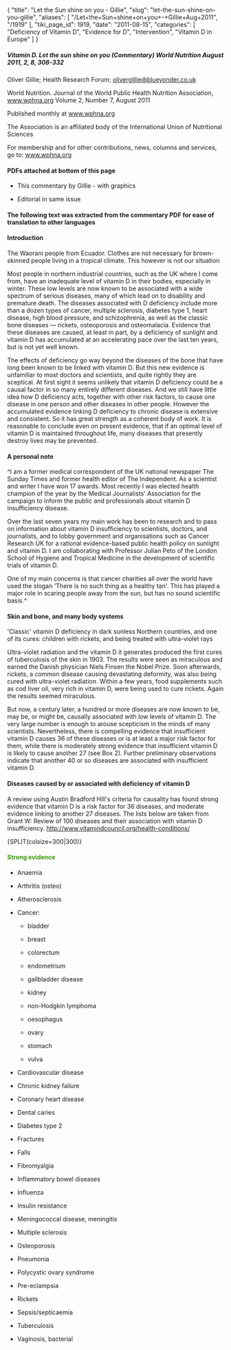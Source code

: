 {
  "title": "Let the Sun shine on you - Gillie",
  "slug": "let-the-sun-shine-on-you-gillie",
  "aliases": [
    "/Let+the+Sun+shine+on+you+-+Gillie+Aug+2011",
    "/1919"
  ],
  "tiki_page_id": 1919,
  "date": "2011-08-15",
  "categories": [
    "Deficiency of Vitamin D",
    "Evidence for D",
    "Intervention",
    "Vitamin D in Europe"
  ]
}


##### Vitamin D. Let the sun shine on you (Commentary) World Nutrition August 2011, 2, 8, 308-332

Oliver Gillie; Health Research Forum; olivergillie@blueyonder.co.uk

World Nutrition. Journal of the World Public Health Nutrition Association, www.wphna.org Volume 2, Number 7, August 2011

Published monthly at www.wphna.org

The Association is an affiliated body of the International Union of Nutritional Sciences

For membership and for other contributions, news, columns and services, go to: www.wphna.org

#### PDFs attached at bottom of this page

* This commentary by Gillie - with graphics

* Editorial in same issue

#### The following text was extracted from the commentary PDF for ease of translation to other languages

#### Introduction

The Waorani people from Ecuador. Clothes are not necessary for brown-skinned people living in a tropical climate. This however is not our situation

Most people in northern industrial countries, such as the UK where I come from, have an inadequate level of vitamin D in their bodies, especially in winter. These low levels are now known to be associated with a wide spectrum of serious diseases, many of which lead on to disability and premature death. The diseases associated with D deficiency include more than a dozen types of cancer, multiple sclerosis, diabetes type 1, heart disease, high blood pressure, and schizophrenia, as well as the classic bone diseases — rickets, osteoporosis and osteomalacia. Evidence that these diseases are caused, at least in part, by a deficiency of sunlight and vitamin D has accumulated at an accelerating pace over the last ten years, but is not yet well known.

The effects of deficiency go way beyond the diseases of the bone that have long been known to be linked with vitamin D. But this new evidence is unfamiliar to most doctors and scientists, and quite rightly they are sceptical. At first sight it seems unlikely that vitamin D deficiency could be a causal factor in so many entirely different diseases. And we still have little idea how D deficiency acts, together with other risk factors, to cause one disease in one person and other diseases in other people. However the accumulated evidence linking D deficiency to chronic disease is extensive and consistent. So it has great strength as a coherent body of work. It is reasonable to conclude even on present evidence, that if an optimal level of vitamin D is maintained throughout life, many diseases that presently destroy lives may be prevented.

#### A personal note

^I am a former medical correspondent of the UK national newspaper The Sunday Times and former health editor of The Independent. As a scientist and writer I have won 17 awards. Most recently I was elected health champion of the year by the Medical Journalists' Association for the campaign to inform the public and professionals about vitamin D insufficiency disease.

Over the last seven years my main work has been to research and to pass on information about vitamin D insufficiency to scientists, doctors, and journalists, and to lobby government and organisations such as Cancer Research UK for a rational evidence-based public health policy on sunlight and vitamin D. I am collaborating with Professor Julian Peto of the London School of Hygiene and Tropical Medicine in the development of scientific trials of vitamin D.

One of my main concerns is that cancer charities all over the world have used the slogan 'There is no such thing as a healthy tan'. This has played a major role in scaring people away from the sun, but has no sound scientific basis.^

#### Skin and bone, and many body systems

'Classic' vitamin D deficiency in dark sunless Northern countries, and one of its cures: children with rickets, and being treated with ultra-violet rays

Ultra-violet radiation and the vitamin D it generates produced the first cures of tuberculosis of the skin in 1903. The results were seen as miraculous and earned the Danish physician Niels Finsen the Nobel Prize. Soon afterwards, rickets, a common disease causing devastating deformity, was also being cured with ultra-violet radiation. Within a few years, food supplements such as cod liver oil, very rich in vitamin D, were being used to cure rickets. Again the results seemed miraculous.

But now, a century later, a hundred or more diseases are now known to be, may be, or might be, causally associated with low levels of vitamin D. The very large number is enough to arouse scepticism in the minds of many scientists. Nevertheless, there is compelling evidence that insufficient vitamin D causes 36 of these diseases or is at least a major risk factor for them, while there is moderately strong evidence that insufficient vitamin D is likely to cause another 27 (see Box 2). Further preliminary observations indicate that another 40 or so diseases are associated with insufficient vitamin D.

#### Diseases caused by or associated with deficiency of vitamin D

A review using Austin Bradford Hill's criteria for causality has found strong evidence that vitamin D is a risk factor for 36 diseases, and moderate evidence linking to another 27 diseases. The lists below are taken from Grant W: Review of 100 diseases and their association with vitamin D insufficiency. http://www.vitamindcouncil.org/health-conditions/

{SPLIT(colsize=300|300)}

#### <span style="color:#390;">Strong evidence</span>

* Anaemia

* Arthritis (osteo)

* Atherosclerosis

* Cancer: 

   * bladder

   * breast

   * colorectum

   * endometrium

   * gallbladder disease

   * kidney

   * non-Hodgkin lymphoma

   * oesophagus

   * ovary

   * stomach

   * vulva

* Cardiovascular disease

* Chronic kidney failure

* Coronary heart disease

* Dental caries

* Diabetes type 2

* Fractures

* Falls

* Fibromyalgia

* Inflammatory bowel diseases

* Influenza

* Insulin resistance

* Meningococcal disease, meningitis

* Multiple sclerosis

* Osteoporosis

* Pneumonia

* Polycystic ovary syndrome

* Pre-eclampsia

* Rickets

* Sepsis/septicaemia

* Tuberculosis

* Vaginosis, bacterial
